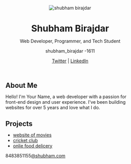 <!DOCTYPE html>
<html lang="en">
<head>
    <meta charset="UTF-8">
    <meta name="viewport" content="width=device-width, initial-scale=1.0">
    <title>MY BIO</title>
    <style>
        * {
  margin: 0;
  padding: 0;
  box-sizing: border-box;
}

body {
  font-family: 'Arial', sans-serif;
  line-height: 1.6;
  padding: 20px;
  background-color: #f4f4f4;
}

.header {
  text-align: center;
  margin-bottom: 20px;
}

.profile-img {
  width: 150px;
  height: auto;
  border-radius: 50%;
}

h1 {
  margin-top: 10px;
}

.bio, .projects {
  margin-bottom: 20px;
}

a {
  color: #333;
  text-decoration: none;
}

a:hover {
  text-decoration: underline;
}

footer {
  text-align: center;
  margin-top: 20px;
}
    </style>
</head>
<body>
    <header>
        <img src="./mybio.jpg" alt="shubham birajdar" class="profile-img">
        <h1>Shubham Birajdar</h1>
        <p>Web Developer, Programmer, and Tech Student</p>
        <p>shubham_birajdar
            -1611
        </p>
        <p>
            <a href="https://twitter.com/yourusername"
            target="_blank">Twitter</a> |
            <a href="https://linkedin.com/in/yourusername"
            target="_blank">LinkedIn</a>
        </p>
    </header>
    <main>
        <section class="bio">
            <h2>About Me</h2>
            <p>Hello! I'm Your Name, a web developer with a passion
                for front-end design and user experience.
                I've been building websites for over 5 years
                  and love what I do.</p>
            <!-- Add more paragraphs as needed -->
        </section>
        <section class="projects">
            <h2>Projects</h2>
            <ul>
                <li><a href="#">website of movies</a></li>
                <li><a href="#">cricket club</a></li>
                <li><a href="#">onlie food delicery</a></li>
                <!-- Add more list items as needed -->
            </ul>
        </section>
    </main>
    <footer>
        <p>8483851155<a href="shubhambirajdar383@gmail.com">@shubham.com</a></p>
    </footer>
</body>
</html>
